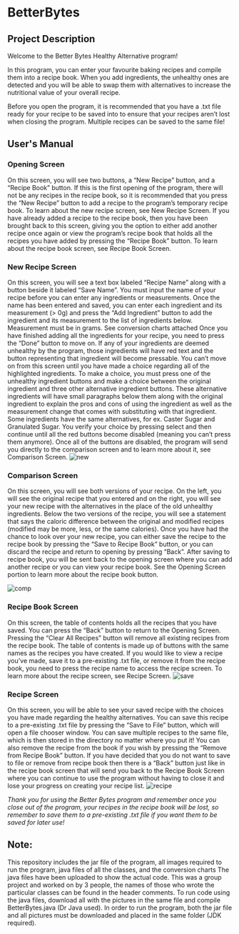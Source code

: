 # BetterBytes
 <caKE src="https://user-images.githubusercontent.com/77518767/118384651-c2745f00-b5d5-11eb-867f-9375fbfe3ca7.png" width="100" height="100">

## Project Description
Welcome to the Better Bytes Healthy Alternative program!

In this program, you can enter your favourite baking recipes and compile them into a recipe book. When you add ingredients, the unhealthy ones are detected and you will be able to swap them with alternatives to increase the nutritional value of your overall recipe.

Before you open the program, it is recommended that you have a .txt file ready for your recipe to be saved into to ensure that your recipes aren’t lost when closing the program. Multiple recipes can be saved to the same file!


## User's Manual

### Opening Screen
On this screen, you will see two buttons, a “New Recipe” button, and a “Recipe Book” button. If this is the first opening of the program, there will not be any recipes in the recipe book, so it is recommended that you press the “New Recipe” button to add a recipe to the program’s temporary recipe book. To learn about the new recipe screen, see New Recipe Screen. If you have already added a recipe to the recipe book, then you have been brought back to this screen, giving you the option to either add another recipe once again or view the program’s recipe book that holds all the recipes you have added by pressing the “Recipe Book” button. To learn about the recipe book screen, see Recipe Book Screen.

 <open src="https://user-images.githubusercontent.com/77518767/118384704-521a0d80-b5d6-11eb-90b8-b37a8b251c82.png" width="100" height="100">

### New Recipe Screen
On this screen, you will see a text box labeled “Recipe Name”  along with a button beside it labeled “Save Name”. You must input the name of your recipe before you can enter any ingredients or measurements. Once the name has been entered and saved, you can enter each ingredient and its measurement (> 0g) and press the “Add Ingredient” button to add the ingredient and its measurement to the list of ingredients below.
Measurement must be in grams. See conversion charts attached
Once you have finished adding all the ingredients for your recipe, you need to press the “Done” button to move on. If any of your ingredients are deemed unhealthy by the program, those ingredients will have red text and the button representing that ingredient will become pressable. You can’t move on from this screen until you have made a choice regarding all of the highlighted ingredients. To make a choice, you must press one of the unhealthy ingredient buttons and make a choice between the original ingredient and three other alternative ingredient buttons. These alternative ingredients will have small paragraphs below them along with the original ingredient to explain the pros and cons of using the ingredient as well as the measurement change that comes with substituting with that ingredient. Some ingredients have the same alternatives, for ex. Caster Sugar and Granulated Sugar. You verify your choice by pressing select and then continue until all the red buttons become disabled (meaning you can’t press them anymore). Once all of the buttons are disabled, the program will send you directly to the comparison screen and to learn more about it, see Comparison Screen.
 ![new](https://user-images.githubusercontent.com/77518767/118384719-7f66bb80-b5d6-11eb-8810-66467a96f8ae.png)

### Comparison Screen
On this screen, you will see both versions of your recipe. On the left, you will see the original recipe that you entered and on the right, you will see your new recipe with the alternatives in the place of the old unhealthy ingredients. Below the two versions of the recipe, you will see a statement that says the caloric difference between the original and modified recipes (modified may be more, less, or the same calories). Once you have had the chance to look over your new recipe, you can either save the recipe to the recipe book by pressing the “Save to Recipe Book” button, or you can discard the recipe and return to opening by pressing “Back”. After saving to recipe book, you will be sent back to the opening screen where you can add another recipe or you can view your recipe book. See the Opening Screen portion to learn more about the recipe book button.

 ![comp](https://user-images.githubusercontent.com/77518767/118384732-93122200-b5d6-11eb-9c2c-5a89d5ce7083.png)

### Recipe Book Screen
On this screen, the table of contents holds all the recipes that you have saved. You can press the “Back” button to return to the Opening Screen. Pressing the “Clear All Recipes” button will remove all existing recipes from the recipe book. The table of contents is made up of buttons with the same names as the recipes you have created. If you would like to view a recipe you’ve made, save it to a pre-existing .txt file, or remove it from the recipe book, you need to press the recipe name to access the recipe screen. To learn more about the recipe screen, see Recipe Screen.
 ![save](https://user-images.githubusercontent.com/77518767/118384757-c0f76680-b5d6-11eb-8dd8-a5bdcc43bca4.png)

### Recipe Screen
On this screen, you will be able to see your saved recipe with the choices you have made regarding the healthy alternatives. You can save this recipe to a pre-existing .txt file by pressing the “Save to File” button, which will open a file chooser window. You can save multiple recipes to the same file, which is then stored in the directory no matter where you put it! You can also remove the recipe from the book if you wish by pressing the “Remove from Recipe Book” button. If you have decided that you do not want to save to file or remove from recipe book then there is a “Back” button just like in the recipe book screen that will send you back to the Recipe Book Screen where you can continue to use the program without having to close it and lose your progress on creating your recipe list.
 ![recipe](https://user-images.githubusercontent.com/77518767/118384776-dff5f880-b5d6-11eb-9281-bb1a4dd67b17.png)

*Thank you for using the Better Bytes program and remember once you close out of the program, your recipes in the recipe book will be lost, so remember to save them to a pre-existing .txt file if you want them to be saved for later use!*



## Note:
This repository includes the jar file of the program, all images required to run the program, java files of all the classes, and the conversion charts
The java files have been uploaded to show the actual code. This was a group project and worked on by 3 people, the names of those who wrote the particular classes can be found in the header comments. To run code using the java files, download all with the pictures in the same file and compile BetterBytes.java (Dr Java used).
In order to run the program, both the jar file and all pictures must be downloaded and placed in the same folder (JDK required).


